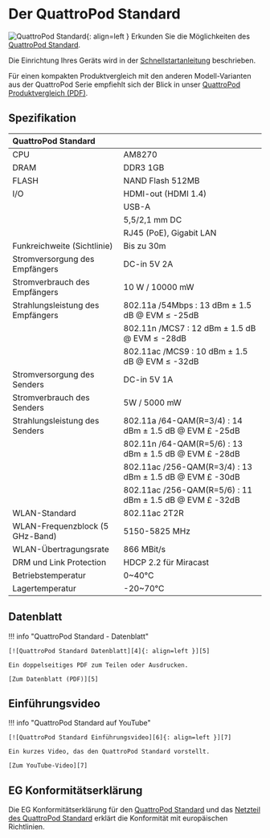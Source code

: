 # Der QuattroPod Standard 

![QuattroPod Standard][1]{: align=left } Erkunden Sie die Möglichkeiten des [QuattroPod Standard][2]. 

Die Einrichtung Ihres Geräts wird in der [Schnellstartanleitung](quickstart.md) beschrieben. 

Für einen kompakten Produktvergleich mit den anderen Modell-Varianten aus der QuattroPod Serie empfiehlt sich der Blick in unser [QuattroPod Produktvergleich (PDF)][3].

  [1]: /assets/img/quattropod.standard.png
  [2]: https://www.quattropod.de/standard.php
  [3]: https://download.stueber.de/doc/de/quattropod/quattropod.produktvergleich.de.pdf

## Spezifikation

| QuattroPod Standard | |
| :---- | :---- |
| CPU |  AM8270 |
| DRAM | DDR3 1GB |
| FLASH | NAND Flash 512MB |
| I/O | HDMI-out (HDMI 1.4) |
|     | USB-A |
|     | 5,5/2,1 mm DC |
|     | RJ45 (PoE), Gigabit LAN |
| Funkreichweite (Sichtlinie) | Bis zu 30m |
| Stromversorgung des Empfängers | DC-in 5V 2A |
| Stromverbrauch des Empfängers | 10 W / 10000 mW |
| Strahlungsleistung des Empfängers | 802.11a /54Mbps : 13 dBm ± 1.5 dB @ EVM ≤ -25dB |
|  | 802.11n /MCS7 : 12 dBm ± 1.5 dB @ EVM ≤ -28dB |
|  | 802.11ac /MCS9 : 10 dBm ± 1.5 dB @ EVM ≤ -32dB |
| Stromversorgung des Senders | DC-in 5V 1A |
| Stromverbrauch des Senders | 5W / 5000 mW |
| Strahlungsleistung des Senders | 802.11a /64-QAM(R=3/4) : 14 dBm ± 1.5 dB @ EVM £ -25dB |
|  | 802.11n /64-QAM(R=5/6) : 13 dBm ± 1.5 dB @ EVM £ -28dB |
|  | 802.11ac /256-QAM(R=3/4) : 13 dBm ± 1.5 dB @ EVM £ -30dB |
|  | 802.11ac /256-QAM(R=5/6) : 11 dBm ± 1.5 dB @ EVM £ -32dB |
| WLAN-Standard | 802.11ac 2T2R | 
| WLAN-Frequenzblock (5 GHz-Band) |  5150-5825 MHz |
| WLAN-Übertragungsrate |  866 MBit/s |
| DRM und Link Protection | HDCP 2.2 für Miracast | 
| Betriebstemperatur | 0~40°C | 
| Lagertemperatur | -20~70°C | 

## Datenblatt

!!! info "QuattroPod Standard - Datenblatt"

    [![QuattroPod Standard Datenblatt][4]{: align=left }][5]
	
	Ein doppelseitiges PDF zum Teilen oder Ausdrucken.
	
	[Zum Datenblatt (PDF)][5]

  [4]: /assets/img/quattropod.brochure.de.png
  [5]: https://download.stueber.de/doc/de/quattropod/quattropod.brochure.de.pdf

## Einführungsvideo

!!! info "QuattroPod Standard auf YouTube"

    [![QuattroPod Standard Einführungsvideo][6]{: align=left }][7]
	
	Ein kurzes Video, das den QuattroPod Standard vorstellt.
	
	[Zum YouTube-Video][7]

  [6]: /assets/img/quattropod.video.png
  [7]: https://youtu.be/6FiBZXzAzbw
  
## EG Konformitätserklärung

Die EG Konformitätserklärung für den [QuattroPod Standard][8] und das [Netzteil des QuattroPod Standard][9] erklärt die Konformität mit europäischen Richtlinien.

[8]: https://download.stueber.de/doc/de/quattropod/quattropod.konformitaetserklaerung.pdf

[9]: https://download.stueber.de/doc/de/quattropod/netzteil.konformitaetserklaerung.pdf

